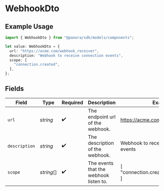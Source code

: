 # WebhookDto

## Example Usage

```typescript
import { WebhookDto } from "@panora/sdk/models/components";

let value: WebhookDto = {
  url: "https://acme.com/webhook_receiver",
  description: "Webhook to receive connection events",
  scope: [
    "connection.created",
  ],
};
```

## Fields

| Field                                  | Type                                   | Required                               | Description                            | Example                                |
| -------------------------------------- | -------------------------------------- | -------------------------------------- | -------------------------------------- | -------------------------------------- |
| `url`                                  | *string*                               | :heavy_check_mark:                     | The endpoint url of the webhook.       | https://acme.com/webhook_receiver      |
| `description`                          | *string*                               | :heavy_check_mark:                     | The description of the webhook.        | Webhook to receive connection events   |
| `scope`                                | *string*[]                             | :heavy_check_mark:                     | The events that the webhook listen to. | [<br/>"connection.created"<br/>]       |